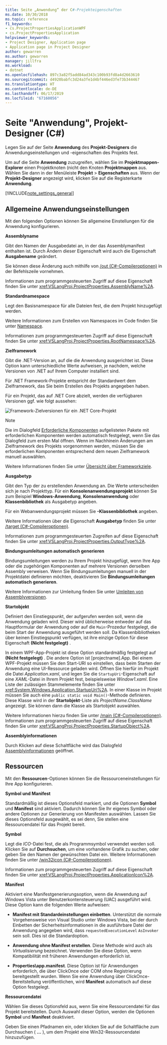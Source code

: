 ```yaml
---
title: Seite „Anwendung“ der C#-Projekteigenschaften
ms.date: 10/30/2018
ms.topic: reference
f1_keywords:
- cs.ProjectPropertiesApplicationWPF
- cs.ProjectPropertiesApplication
helpviewer_keywords:
- Project Designer, Application page
- Application page in Project Designer
author: gewarren
ms.author: gewarren
manager: jillfra
ms.workload:
- dotnet
ms.openlocfilehash: 897c3a82f5add84ad343c100b93fd8a4d2663610
ms.sourcegitcommit: d4920babfc3d24a3fe1d4bf446ed3fe73b344467
ms.translationtype: HT
ms.contentlocale: de-DE
ms.lasthandoff: 06/17/2019
ms.locfileid: "67160056"
---
```

# <a name="application-page-project-designer-c"></a>Seite "Anwendung", Projekt-Designer (C#)

Legen Sie auf der Seite **Anwendung** des **Projekt-Designers** die Anwendungseinstellungen und -eigenschaften des Projekts fest.

Um auf die Seite **Anwendung** zuzugreifen, wählen Sie im **Projektmappen-Explorer** einen Projektknoten (nicht den Knoten **Projektmappen** aus. Wählen Sie dann in der Menüleiste **Projekt** > **Eigenschaften** aus. Wenn der **Projekt-Designer** angezeigt wird, klicken Sie auf die Registerkarte **Anwendung**.

[!INCLUDE[note_settings_general](../../data-tools/includes/note_settings_general_md.md)]

## <a name="general-application-settings"></a>Allgemeine Anwendungseinstellungen

Mit den folgenden Optionen können Sie allgemeine Einstellungen für die Anwendung konfigurieren.

**Assemblyname**

Gibt den Namen der Ausgabedatei an, in der das Assemblymanifest enthalten ist. Durch Ändern dieser Eigenschaft wird auch die Eigenschaft **Ausgabename** geändert.

Sie können diese Änderung auch mithilfe von [/out (C#-Compileroptionen)](/dotnet/csharp/language-reference/compiler-options/out-compiler-option) in der Befehlszeile vornehmen.

Informationen zum programmgesteuerten Zugriff auf diese Eigenschaft finden Sie unter <xref:VSLangProj.ProjectProperties.AssemblyName%2A>.

**Standardnamespace**

Legt den Basisnamespace für alle Dateien fest, die dem Projekt hinzugefügt werden.

Weitere Informationen zum Erstellen von Namespaces im Code finden Sie unter [Namespace](/dotnet/csharp/language-reference/keywords/namespace).

Informationen zum programmgesteuerten Zugriff auf diese Eigenschaft finden Sie unter <xref:VSLangProj.ProjectProperties.RootNamespace%2A>.

**Zielframework**

Gibt die .NET-Version an, auf die die Anwendung ausgerichtet ist. Diese Option kann unterschiedliche Werte aufweisen, je nachdem, welche Versionen von .NET auf Ihrem Computer installiert sind.

Für .NET Framework-Projekte entspricht der Standardwert dem Zielframework, das Sie beim Erstellen des Projekts angegeben haben.

Für ein Projekt, das auf .NET Core abzielt, werden die verfügbaren Versionen ggf. wie folgt aussehen:

![Framework-Zielversionen für ein .NET Core-Projekt](../media/application-target-framework.png)

> [!NOTE]
> Die im Dialogfeld [Erforderliche Komponenten](../../ide/reference/prerequisites-dialog-box.md) aufgelisteten Pakete mit erforderlichen Komponenten werden automatisch festgelegt, wenn Sie das Dialogfeld zum ersten Mal öffnen. Wenn im Nachhinein Änderungen am Zielframework des Projekts vorgenommen werden, müssen Sie die erforderlichen Komponenten entsprechend dem neuen Zielframework manuell auswählen.

Weitere Informationen finden Sie unter [Übersicht über Frameworkziele](../../ide/visual-studio-multi-targeting-overview.md).

**Ausgabetyp**

Gibt den Typ der zu erstellenden Anwendung an. Die Werte unterscheiden sich je nach Projekttyp. Für ein **Konsolenanwendungsprojekt** können Sie zum Beispiel **Windows-Anwendung**, **Konsolenanwendung** oder **Klassenbibliothek** als Ausgabetyp angeben.

Für ein Webanwendungsprojekt müssen Sie **-Klassenbibliothek** angeben.

Weitere Informationen über die Eigenschaft **Ausgabetyp** finden Sie unter [/target (C#-Compileroptionen)](/dotnet/csharp/language-reference/compiler-options/target-compiler-option).

Informationen zum programmgesteuerten Zugreifen auf diese Eigenschaft finden Sie unter <xref:VSLangProj.ProjectProperties.OutputType%2A>.

**Bindungsumleitungen automatisch generieren**

Bindungsumleitungen werden zu Ihrem Projekt hinzugefügt, wenn Ihre App oder die zugehörigen Komponenten auf mehrere Versionen derselben Assembly verweisen. Wenn Sie Bindungsumleitungen manuell in der Projektdatei definieren möchten, deaktivieren Sie **Bindungsumleitungen automatisch generieren**.

Weitere Informationen zur Umleitung finden Sie unter [Umleiten von Assemblyversionen](/dotnet/framework/configure-apps/redirect-assembly-versions).

**Startobjekt**

Definiert den Einstiegspunkt, der aufgerufen werden soll, wenn die Anwendung geladen wird. Dieser wird üblicherweise entweder auf das Hauptformular der Anwendung oder auf die `Main`-Prozedur festgelegt, die beim Start der Anwendung ausgeführt werden soll. Da Klassenbibliotheken über keinen Einstiegspunkt verfügen, ist ihre einzige Option für diese Eigenschaft **(Nicht festgelegt)** .

In einem WPF-App-Projekt ist diese Option standardmäßig festgelegt auf **(Nicht festgelegt)** . Die andere Option ist \[projectname].App. Bei einem WPF-Projekt müssen Sie den Start-URI so einstellen, dass beim Starten der Anwendung eine UI-Ressource geladen wird. Öffnen Sie hierfür im Projekt die Datei *Application.xaml*, und legen Sie die `StartupUri`-Eigenschaft auf eine *XAML*-Datei in Ihrem Projekt fest, beispielsweise *Window1.xaml*. Eine Liste der zulässigen Stammelemente finden Sie unter <xref:System.Windows.Application.StartupUri%2A>. In einer Klasse im Projekt müssen Sie auch eine `public static void Main()`-Methode definieren. Diese Klasse wird in der **Startobjekt**-Liste als *ProjectName.ClassName* angezeigt. Sie können dann die Klasse als Startobjekt auswählen.

Weitere Informationen hierzu finden Sie unter [/main (C#-Compileroptionen)](/dotnet/csharp/language-reference/compiler-options/main-compiler-option). Informationen zum programmgesteuerten Zugriff auf diese Eigenschaft finden Sie unter <xref:VSLangProj.ProjectProperties.StartupObject%2A>.

**Assemblyinformationen**

Durch Klicken auf diese Schaltfläche wird das Dialogfeld [Assemblyinformationen](../../ide/reference/assembly-information-dialog-box.md) geöffnet.

## <a name="resources"></a>Ressourcen

Mit den **Ressourcen**-Optionen können Sie die Ressourceneinstellungen für Ihre App konfigurieren.

**Symbol und Manifest**

Standardmäßig ist dieses Optionsfeld markiert, und die Optionen **Symbol** und **Manifest** sind aktiviert. Dadurch können Sie Ihr eigenes Symbol oder andere Optionen zur Generierung von Manifesten auswählen. Lassen Sie dieses Optionsfeld ausgewählt, es sei denn, Sie stellen eine Ressourcendatei für das Projekt bereit.

**Symbol**

Legt die *ICO*-Datei fest, die als Programmsymbol verwendet werden soll. Klicken Sie auf **Durchsuchen**, um eine vorhandene Grafik zu suchen, oder geben Sie den Namen der gewünschten Datei ein. Weitere Informationen finden Sie unter [/win32icon (C#-Compileroptionen)](/dotnet/csharp/language-reference/compiler-options/win32icon-compiler-option).

Informationen zum programmgesteuerten Zugriff auf diese Eigenschaft finden Sie unter <xref:VSLangProj.ProjectProperties.ApplicationIcon%2A>.

**Manifest**

Aktiviert eine Manifestgenerierungsoption, wenn die Anwendung auf Windows Vista unter Benutzerkontensteuerung (UAC) ausgeführt wird. Diese Option kann die folgenden Werte aufweisen:

- **Manifest mit Standardeinstellungen einbetten**. Unterstützt die normale Vorgehensweise von Visual Studio unter Windows Vista, bei der durch Einbetten der Sicherheitsinformationen in die ausführbare Datei der Anwendung angegeben wird, dass `requestedExecutionLevel` `AsInvoker` sein soll. Dies ist die Standardoption.

- **Anwendung ohne Manifest erstellen**. Diese Methode wird auch als *Virtualisierung* bezeichnet. Verwenden Sie diese Option, wenn Kompatibilität mit früheren Anwendungen erforderlich ist.

- **Properties\app.manifest**. Diese Option ist für Anwendungen erforderlich, die über ClickOnce oder COM ohne Registrierung bereitgestellt wurden. Wenn Sie eine Anwendung über ClickOnce-Bereitstellung veröffentlichen, wird **Manifest** automatisch auf diese Option festgelegt.

**Ressourcendatei**

Wählen Sie dieses Optionsfeld aus, wenn Sie eine Ressourcendatei für das Projekt bereitstellen. Durch Auswahl dieser Option, werden die Optionen **Symbol** und **Manifest** deaktiviert.

Geben Sie einen Pfadnamen ein, oder klicken Sie auf die Schaltfläche zum Durchsuchen ( **...** ), um dem Projekt eine Win32-Ressourcendatei hinzuzufügen.